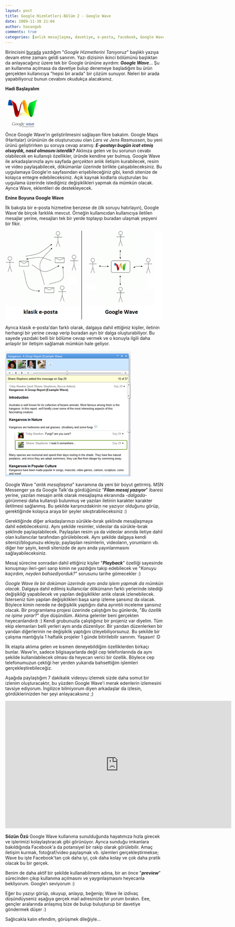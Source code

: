 ```yaml
---
layout: post
title: Google Hizmletleri-Bölüm 2 - Google Wave
date: 2009-11-30 21:04
author: hasangok
comments: true
categories: [anlık mesajlaşma, davetiye, e-posta, facebook, Google Wave, İnternet]
---
```

Birincisini [burada](http://www.hasangok.com.tr/internet/google-hizmetlerini-taniyoruz-bolum-1.html) yazdığım "*Google Hizmetlerini Tanıyoruz*" başlıklı yazıya devam etme zamanı geldi sanırım. Yazı dizisinin ikinci bölümünü başlıktan da anlayacağınız üzere tek bir Google ürününe ayırdım: ***Google Wave***... Şu an kullanıma açılmasa da davetiye bulup denemeye başladığım bu ürün gerçekten kullanıcıya "hepsi bir arada" bir çözüm sunuyor. Neleri bir arada yapabiliyoruz bunun cevabını okudukça alacaksınız.

**Hadi Başlayalım**

![google-wave](https://raw.githubusercontent.com/hasangok/hasangok.github.io/master/uploads/2009/11/google-wave.png)  
Önce Google Wave'in geliştirilmesini sağlayan fikre bakalım. Google Maps (Haritalar) ürününün de oluşturucusu olan *Lars ve Jens Rasmussen*, bu yeni ürünü geliştirirken şu soruya cevap aramış: ***E-postayı bugün icat etmiş olsaydık, nasıl olmasını isterdik?*** Aklınıza gelen ve bu sorunun cevabı olabilecek en kullanışlı özellikler, üründe kendine yer bulmuş. Google Wave ile arkadaşlarınızla aynı sayfada *gerçekten* anlık iletişim kurabilecek, resim ve video paylaşabilecek, dökümanlar üzerinde birlikte çalışabileceksiniz. Bu uygulamaya Google'ın sayfasından erişebileceğiniz gibi, kendi sitenize de kolayca entegre edebileceksiniz. Açık kaynak kodlarla oluşturulan bu uygulama üzerinde istediğiniz değişiklikleri yapmak da mümkün olacak. Ayrıca Wave, eklentileri de destekleyecek.

**Enine Boyuna Google Wave**

İlk bakışta bir e-posta hizmetine benzese de (ilk soruyu hatırlayın), Google Wave'de birçok farklılık mevcut. Örneğin kullanıcıdan kullanıcıya iletilen mesajlar yerine, mesajları tek bir yerde toplayıp buradan ulaşmak yepyeni bir fikir.

![google-wave-farklar](https://raw.githubusercontent.com/hasangok/hasangok.github.io/master/uploads/2009/11/google-wave-farklar.png)

Ayrıca klasik e-posta'dan farklı olarak, dalgaya dahil ettiğiniz kişiler, iletinin herhangi bir yerine cevap verip buradan ayrı bir dalga oluşturabiliyor. Bu sayede yazıdaki belli bir bölüme cevap vermek ve o konuyla ilgili daha anlaşılır bir iletişim sağlamak mümkün hale geliyor.

![google-wave-ileti](https://raw.githubusercontent.com/hasangok/hasangok.github.io/master/uploads/2009/11/google-wave-ileti.png)

Google Wave "*anlık mesajlaşma*" kavramına da yeni bir boyut getirmiş. MSN Messenger ya da Google Talk'da gördüğümüz "***Filan mesaj yazıyor***" ibaresi yerine, yazılan mesajın anlık olarak mesajlaşma ekranında *-dalgada-* görünmesi daha kullanışlı bulunmuş ve yazılan iletinin karakter karakter iletilmesi sağlanmış. Bu şekilde karşınızdakinin ne yazıyor olduğunu görüp, gerektiğinde kolayca araya bir şeyler sıkıştırabileceksiniz :)

Gerektiğinde diğer arkadaşlarınızı sürükle-bırak şeklinde mesajlaşmaya dahil edebileceksiniz. Aynı şekilde resimler, videolar da sürükle-bırak şeklinde paylaşılabilecek. Paylaşılan resim ya da videolar anında iletiye dahil olan kullanıcılar tarafından görülebilecek. Aynı şekilde dalgaya kendi sitenizi/blogunuzu ekleyip; paylaşılan resimlerin, videoların, yorumların vb. diğer her şeyin, kendi sitenizde de aynı anda yayınlanmasını sağlayabileceksiniz.

Mesaj sürecine sonradan dahil ettiğiniz kişiler "***Playback***" özelliği sayesinde konuşmayı ileri-geri sarıp kimin ne yazdığını takip edebilecek ve "*Konuyu kaçırdım, neyden bahsediyorduk?*" sorusunu tarihe gömecekler :)

*Google Wave ile bir doküman üzerinde aynı anda işlem yapmak da mümkün olacak*. Dalgaya dahil edilmiş kullanıcılar dökümanın farklı yerlerinde istediği değişikliği yapabilecek ve yapılan değişiklikler anlık olarak izlenebilecek. İsterseniz tüm yapılan değişiklikleri başa sarıp izleme şansınız da olacak. Böylece kimin nerede ne değişiklik yaptığını daha ayrıntılı inceleme şansınız olacak. Bir programlama projesi üzerinde çalıştığım bu günlerde, "*Bu özellik ne işime yarar?*" diye düşündüm. Aklıma gelenler beni gerçekten heyecanlandırdı :) Kendi grubunuzla çalıştığınız bir projeniz var diyelim. Tüm ekip elemanları belli yerleri aynı anda düzenliyor. Bir yandan düzenlerken bir yandan diğerlerinin ne değişiklik yaptığını izleyebiliyorsunuz. Bu şekilde bir çalışma mantığıyla 1 haftalık projeler 1 günde bitirilebilir sanırım. Yaşasın! :D

İlk etapta aklıma gelen ve kısmen deneyebildiğim özelliklerden birkaçı bunlar. Wave'in, sadece bilgisayarlarda değil cep telefonlarında da aynı şekilde kullanılabilecek olması da heyecan verici bir özellik. Böylece cep telefonumuzun çektiği her yerden yukarıda bahsettiğim işlemleri gerçekleştirebileceğiz.

Aşağıda paylaştığım 7 dakikalık videoyu izlemek sizde daha somut bir izlenim oluşturacaktır, bu yüzden Google Wave'i merak edenlerin izlemesini tavsiye ediyorum. İngilizce bilmiyorum diyen arkadaşlar da izlesin, gördüklerinizden her şeyi anlayacaksınız ;)

<iframe width="720" height="405" src="https://www.youtube.com/embed/p6pgxLaDdQw" frameborder="0" allowfullscreen></iframe>

**Sözün Özü**
Google Wave kullanıma sunulduğunda hayatımıza hızla girecek ve işlerimizi kolaylaştıracak gibi görünüyor. Ayrıca sunduğu imkanlara bakıldığında Facebook'a da potansiyel bir rakip olarak görülebilir. Amaç iletişim kurmak, fotoğraf/video paylaşmak vb. işlemleri gerçekleştirmekse; Wave bu işte Facebook'tan çok daha iyi, çok daha kolay ve çok daha pratik olacak bu bir gerçek.

Benim de daha aktif bir şekilde kullanabilmem adına, bir an önce "***preview***" sürecinden çıkıp kullanıma açılmasını ve yaygınlaşmasını heyecanla bekliyorum. Google'ı seviyorum :)

Eğer bu yazıyı görüp, okuyup, anlayıp, beğenip; Wave ile izdivaç düşündüyseniz aşağıya gerçek mail adresinizle bir yorum bırakın. Eee, gençler aralarında anlaşmış bize de bulup buluşturup bir davetiye göndermek düşer :)

Sağlıcakla kalın efendim, görüşmek dileğiyle...
